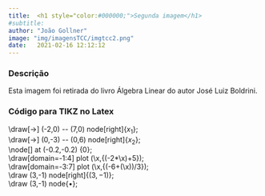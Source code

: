 ```yaml
---
title:  <h1 style="color:#000000;">Segunda imagem</h1>
#subtitle:
author: "João Gollner"
image: "img/imagensTCC/imgtcc2.png"
date:   2021-02-16 12:12:12
---
```



### Descrição

<p style="text-align: justify;">
Esta imagem foi retirada do livro Álgebra Linear do autor José Luiz Boldrini.
</p>

### Código para TIKZ no Latex

<p style="text-align: justify;">

\draw[->] (-2,0) -- (7,0) node[right]{$x_{1}$}; <br>
\draw[->] (0,-3) -- (0,6) node[right]{$x_{2}$}; <br>
\node[] at (-0.2,-0.2) {$0$}; <br>
\draw[domain=-1:4] plot (\x,{(-2*\x)+5}); <br>
\draw[domain=-3:7] plot (\x,{(-6+(\x))/3}); <br>
\draw (3,-1) node[right]{$(3,-1)$}; <br>
\draw (3,-1) node{$\bullet$};

</p>
